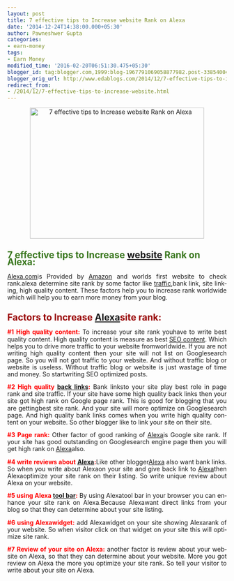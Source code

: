 ```yaml
---
layout: post
title: 7 effective tips to Increase website Rank on Alexa
date: '2014-12-24T14:38:00.000+05:30'
author: Pawneshwer Gupta
categories:
- earn-money
tags:
- Earn Money
modified_time: '2016-02-20T06:51:30.475+05:30'
blogger_id: tag:blogger.com,1999:blog-1967791069058877982.post-3385400437085429704
blogger_orig_url: http://www.edablogs.com/2014/12/7-effective-tips-to-increase-website.html
redirect_from:
- /2014/12/7-effective-tips-to-increase-website.html
---
```


<div dir="ltr" style="text-align: left;"><div style="line-height: 115%; margin-bottom: 0.35cm;"><div style="clear: both; text-align: center;"><a href="http://www.trickspapa.com/wp-content/uploads/2014/12/Alexa-2BRank.png" style="margin-left: 1em; margin-right: 1em;"><img alt="7 effective tips to Increase website Rank on Alexa" border="0" src="http://www.trickspapa.com/wp-content/uploads/2014/12/Alexa-2BRank.png" height="300" title="7 effective tips to Increase website Rank on Alexa" width="400" /></a></div><h2 style="text-align: left;"><span lang="en-US"><span style="color: #38761d;">7 effective tips to Increase <a href="http://en.wikipedia.org/wiki/Website" rel="wikipedia" target="_blank" title="Website">website</a> Rank on Alexa: </span></span></h2><div style="text-align: justify;"><span lang="en-US"><a href="http://www.alexa.com/" rel="nofollow" target="_blank">Alexa.com</a>is Provided by <a href="http://www.amazon.com/" rel="homepage" target="_blank" title="Amazon.com">Amazon</a> and worlds first website to check rank.alexa determine site rank by some factor like <a href="http://en.wikipedia.org/wiki/Web_traffic" rel="wikipedia" target="_blank" title="Web traffic">traffic</a>,bank link, site linking, high quality content. These factors help you to increase rank worldwide which will help you to earn more money from your blog.</span></div></div><div style="line-height: 115%; margin-bottom: 0.35cm;"><h2 style="text-align: left;"><span style="color: #990000;"><span lang="en-US">Factors to Increase </span><a href="http://www.alexa.com/siteinfo/www.trickspapa.com" rel="nofollow" target="_blank"><span lang="en-US">Alexa</span></a><span lang="en-US">site rank:</span></span></h2></div><div style="line-height: 115%; margin-bottom: 0.35cm; text-align: justify;"><span style="color: red;"><b><span lang="en-US">#1 High quality content:</span></b></span> To increase your site rank<span lang="en-US"> you</span><span lang="en-US">have to write best quality content. High quality content is measure as best <a href="http://www.legalzoom.com/business-management/promoting-your-business/seo-strategy-search-engine-rankings" rel="legalzoom" target="_blank" title="SEO Strategy">SEO content</a>. Which helps you to drive more traffic to your website </span><span lang="en-US">from</span><span lang="en-US">worldwide. If you are not writing high quality content then your site will not list on </span><span lang="en-US">Google</span><span lang="en-US">search page. So you will not got traffic to your website. And without traffic blog or website is useless. Without traffic blog or website is just wastage of time and money. So </span><span lang="en-US">start</span><span lang="en-US">writing SEO optimized posts.</span> </div><div style="line-height: 115%; margin-bottom: 0.35cm; text-align: justify;"><span lang="en-US"><span style="color: red;"><b>#2 High quality <a href="http://en.wikipedia.org/wiki/Backlink" rel="wikipedia" target="_blank" title="Backlink">back links</a>:</b></span> Bank </span><span lang="en-US">links</span><span lang="en-US">to your site play best role in page rank and site traffic. If your site have some high quality back links then your site got high rank on </span><span lang="en-US">Google</span><span lang="en-US"> page rank. This is good for blogging that you are </span><span lang="en-US">getting</span><span lang="en-US">best site rank. And your site will more optimize on </span><span lang="en-US">Google</span><span lang="en-US">search page. And high quality bank links comes when you write high quality content on your website. So other blogger like to link your site on their site.</span></div><div style="line-height: 115%; margin-bottom: 0.35cm; text-align: justify;"><span lang="en-US"><span style="color: red;"><b>#3 Page rank:</b> </span>Other factor of good ranking of </span><a href="http://www.alexa.com/siteinfo/www.trickspapa.com" rel="nofollow" target="_blank"><span lang="en-US">Alexa</span></a><span lang="en-US">is </span><span lang="en-US">Google</span><span lang="en-US"> site rank. If your site has good outstanding on </span><span lang="en-US">Google</span><span lang="en-US">search engine page then you will get high rank on </span><a href="http://www.alexa.com/siteinfo/www.trickspapa.com" rel="nofollow" target="_blank"><span lang="en-US">Alexa</span></a><span lang="en-US">also.</span></div><div style="line-height: 115%; margin-bottom: 0.35cm; text-align: justify;"><span style="color: red;"><b><span lang="en-US">#4 write reviews about </span><a href="http://www.alexa.com/siteinfo/www.trickspapa.com" rel="nofollow" target="_blank"><span lang="en-US">Alexa</span></a></b></span><span lang="en-US"><span style="color: red;"><b>:</b></span>Like other </span><span lang="en-US">blogger</span><span lang="en-US"></span><a href="http://www.alexa.com/siteinfo/www.trickspapa.com" rel="nofollow" target="_blank"><span lang="en-US">Alexa</span></a><span lang="en-US"> also want bank links. So when you write about </span><span lang="en-US">Alexa</span><span lang="en-US">on your site and give back link to </span><a href="http://www.alexa.com/siteinfo/www.trickspapa.com" rel="nofollow" target="_blank"><span lang="en-US">Alexa</span></a><span lang="en-US">then </span><span lang="en-US">Alexa</span><span lang="en-US">optimize your site rank on their listing. So write unique review about </span><span lang="en-US">Alexa</span><span lang="en-US"> on your website.</span></div><div style="line-height: 115%; margin-bottom: 0.35cm; text-align: justify;"><span style="color: red;"><b><span lang="en-US">#5 using </span><span lang="en-US">Alexa</span></b></span><span lang="en-US"><span style="color: red;"><b> <a href="http://en.wikipedia.org/wiki/Toolbar" rel="wikipedia" target="_blank" title="Toolbar">tool bar</a>:</b></span> By using </span><span lang="en-US">Alexa</span><span lang="en-US"></span><span lang="en-US">tool bar</span><span lang="en-US"> in your browser you can enhance your site rank on </span><span lang="en-US">Alexa.</span><span lang="en-US">Because </span><span lang="en-US">Alexa</span><span lang="en-US">want direct links from your blog so that they can determine about your site listing.</span></div><div style="line-height: 115%; margin-bottom: 0.35cm; text-align: justify;"><span style="color: red;"><b><span lang="en-US">#6 using </span><span lang="en-US">Alexa</span></b></span><span lang="en-US"><span style="color: red;"><b>widget:</b></span> add </span><span lang="en-US">Alexa</span><span lang="en-US">widget on your site showing </span><span lang="en-US">Alexa</span><span lang="en-US">rank of your website. So when visitor click on that widget on your site this will optimize site rank.</span></div><div style="line-height: 115%; margin-bottom: 0.35cm; text-align: justify;"><span style="color: red;"><b><span lang="en-US">#7 Review of your site on </span><span lang="en-US">Alexa</span></b></span><span lang="en-US"><span style="color: red;"><b>:</b></span> another factor is review about your website on </span><span lang="en-US">Alexa</span><span lang="en-US">, so that they can determine about your website. More you got review on </span><span lang="en-US">Alexa</span><span lang="en-US"> the more you optimize your site rank. So tell your visitor to write about your site on </span><span lang="en-US">Alexa.</span><span lang="en-US"> </span></div></div>